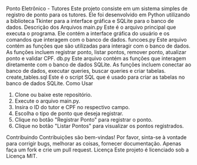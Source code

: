 Ponto Eletrônico - Tutores
Este projeto consiste em um sistema simples de registro de ponto para os tutores. Ele foi desenvolvido em Python utilizando a biblioteca Tkinter para a interface gráfica e SQLite para o banco de dados.
Descrição dos Arquivos
main.py
Este é o arquivo principal que executa o programa. Ele contém a interface gráfica do usuário e os comandos que interagem com o banco de dados.
funcoes.py
Este arquivo contém as funções que são utilizadas para interagir com o banco de dados. As funções incluem registrar ponto, listar pontos, remover ponto, atualizar ponto e validar CPF.
db.py
Este arquivo contém as funções que interagem diretamente com o banco de dados SQLite. As funções incluem conectar ao banco de dados, executar queries, buscar queries e criar tabelas.
create_tables.sql
Este é o script SQL que é usado para criar as tabelas no banco de dados SQLite.
Como Usar

1.	Clone ou baixe este repositório.
2.	Execute o arquivo main.py.
3.	Insira o ID do tutor e CPF no respectivo campo.
4.	Escolha o tipo de ponto que deseja registrar.
5.	Clique no botão "Registrar Ponto" para registrar o ponto.
6.	Clique no botão "Listar Pontos" para visualizar os pontos registrados.

Contribuindo
Contribuições são bem-vindas! Por favor, sinta-se à vontade para corrigir bugs, melhorar as coisas, fornecer documentação. Apenas faça um fork e crie um pull request.
Licença
Este projeto é licenciado sob a Licença MIT.

